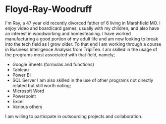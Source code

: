 # Floyd-Ray-Woodruff
I'm Ray, a 47 year old recently divorced father of 6 living in Marshfield MO.  I enjoy video and board/card games, usually with my children, and also have an interest in woodworking and homesteading.  I have worked manufacturing a good portion of my adult life and am now looking to break into the tech field as I grow older.  To that end I am working through a course in Business Intelligence Analysis from TriplTen.  I am skilled in the usage of the programs most associated with that field, namely;
- Google Sheets (formulas and functions)
- Tableau
- Power BI
- SQL Server
I am also skilled in the use of other programs not directly related but still worth noting;
- Microsoft Word
- Powerpoint
- Excel
- Various others

I am willing to participate in outsourcing projects and collaboration.
